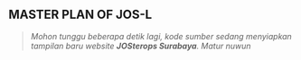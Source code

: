 ## MASTER PLAN OF JOS-L
<meta http-equiv="refresh" content="9;url=http://develop-site.rf.gd">

>_Mohon tunggu beberapa detik lagi, kode sumber sedang menyiapkan tampilan baru website **JOSterops Surabaya**. Matur nuwun_
## [ ](http://)
